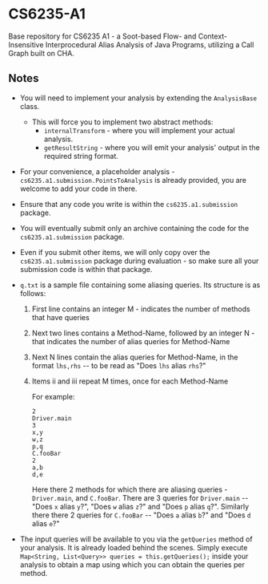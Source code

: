 # CS6235-A1
Base repository for CS6235 A1 - a Soot-based Flow- and Context-Insensitive Interprocedural Alias Analysis of Java Programs, utilizing a Call Graph built on CHA.

## Notes
* You will need to implement your analysis by extending the `AnalysisBase` class.
  * This will force you to implement two abstract methods:
    * `internalTransform` - where you will implement your actual analysis.
    * `getResultString` - where you will emit your analysis' output in the required string format.
* For your convenience, a placeholder analysis - `cs6235.a1.submission.PointsToAnalysis` is already provided, you are welcome to add your code in there.
* Ensure that any code you write is within the `cs6235.a1.submission` package.
* You will eventually submit only an archive containing the code for the `cs6235.a1.submission` package.
* Even if you submit other items, we will only copy over the `cs6235.a1.submission` package during evaluation - so make sure all your submission code is within that package.
* `q.txt` is a sample file containing some aliasing queries. Its structure is as follows:
  1. First line contains an integer M - indicates the number of methods that have queries
  2. Next two lines contains a Method-Name, followed by an integer N - that indicates the number of alias queries for Method-Name
  3. Next N lines contain the alias queries for Method-Name, in the format `lhs,rhs` -- to be read as "Does `lhs` alias `rhs`?"
  4. Items ii and iii repeat M times, once for each Method-Name
  
     For example:
     ```
     2
     Driver.main
     3
     x,y
     w,z
     p,q
     C.fooBar
     2
     a,b
     d,e
     ```
     
     Here there 2 methods for which there are aliasing queries - `Driver.main`, and `C.fooBar`. There are 3 queries for `Driver.main` -- "Does `x` alias `y`?", "Does `w` alias `z`?" and "Does `p` alias `q`?". Similarly there there 2 queries for `C.fooBar` -- "Does `a` alias `b`?" and "Does `d` alias `e`?"
     
     
* The input queries will be available to you via the `getQueries` method of your analysis. It is already loaded behind the scenes. Simply execute `Map<String, List<Query>> queries = this.getQueries();` inside your analysis to obtain a map using which you can obtain the queries per method.
